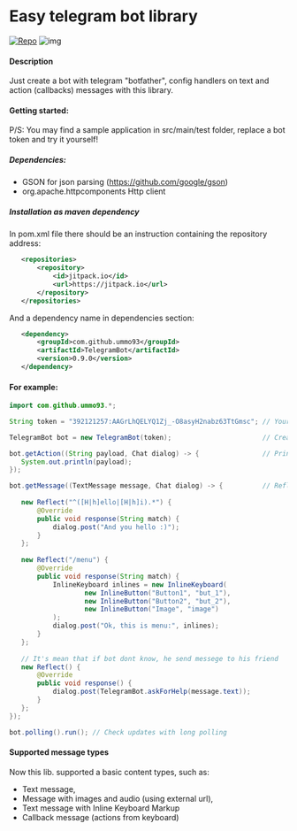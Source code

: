 # Easy telegram bot library
[![Repo](https://jitpack.io/v/ummo93/TelegramBot.svg)](https://jitpack.io/#ummo93/TelegramBot)
![img](https://upload.wikimedia.org/wikipedia/commons/thumb/3/30/Telegram_text_logo.svg/500px-Telegram_text_logo.svg.png)

#### Description
Just create a bot with telegram "botfather", config handlers on text and action (callbacks) messages with this library.

#### Getting started:
P/S: You may find a sample application in src/main/test folder, replace a bot token and try it yourself!

##### Dependencies:
  - GSON for json parsing (https://github.com/google/gson)
  - org.apache.httpcomponents Http client
  
##### Installation as maven dependency

In pom.xml file there should be an instruction containing the repository address:
 ```xml
    <repositories>
        <repository>
            <id>jitpack.io</id>
            <url>https://jitpack.io</url>
        </repository>
    </repositories>
 ```
 
 And a dependency name in dependencies section:
 ```xml
	<dependency>
	    <groupId>com.github.ummo93</groupId>
	    <artifactId>TelegramBot</artifactId>
	    <version>0.9.0</version>
	</dependency>
 ```

#### For example:
 ```java
import com.github.ummo93.*;
 
String token = "392121257:AAGrLhQELYQ1Zj_-O8asyH2nabz63TtGmsc"; // Your bot token from botfather

TelegramBot bot = new TelegramBot(token);                       // Creates a bot object

bot.getAction((String payload, Chat dialog) -> {                // Print all action messages
    System.out.println(payload);
});

bot.getMessage((TextMessage message, Chat dialog) -> {          // Reflection
    
    new Reflect("^([H|h]ello|[H|h]i).*") {
        @Override
        public void response(String match) {
            dialog.post("And you hello :)");
        }
    };
    
    new Reflect("/menu") {
        @Override
        public void response(String match) {
            InlineKeyboard inlines = new InlineKeyboard(
                    new InlineButton("Button1", "but_1"),
                    new InlineButton("Button2", "but_2"),
                    new InlineButton("Image", "image")
            );
            dialog.post("Ok, this is menu:", inlines);
        }
    };
    
    // It's mean that if bot dont know, he send messege to his friend
    new Reflect() {
        @Override
        public void response() {
            dialog.post(TelegramBot.askForHelp(message.text));
        }
    };
});

bot.polling().run(); // Check updates with long polling
 ```

#### Supported message types
Now this lib. supported a basic content types, such as:
- Text message,
- Message with images and audio (using external url),
- Text message with Inline Keyboard Markup
- Callback message (actions from keyboard)